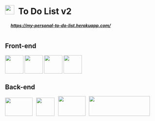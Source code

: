 # <img src="https://user-images.githubusercontent.com/75446003/130272448-5987c2f9-3949-44a4-bd97-3e8b46e4388f.png" width="30" height="30">&nbsp; To Do List v2
##### <img src="https://image.flaticon.com/icons/png/512/1017/1017466.png" width="15" height="15"> https://my-personal-to-do-list.herokuapp.com/<br><br>

## Front-end
*<img src="https://cdn4.iconfinder.com/data/icons/flat-brand-logo-2/512/css3-512.png" width="60" height="60">*
<img src="https://image.flaticon.com/icons/png/512/919/919827.png" width="60" height="60">
<img src="https://img.icons8.com/color/452/javascript--v1.png" width="60" height="60">
<img src="https://cdn.iconscout.com/icon/free/png-512/jquery-10-1175155.png" width="60" height="60">

## Back-end
*<img src="https://d3t0dn7puh4fxw.cloudfront.net/wp-content/uploads/2015/09/Express-2.jpg" width="90" height="60">*
&nbsp; <img src="https://user-images.githubusercontent.com/75446003/130277083-30889c13-209e-4dbf-a1fb-6e1f0fdf3048.png" width="60" height="60">
&nbsp; <img src="https://user-images.githubusercontent.com/75446003/130278327-4148fae0-2838-4b0c-8523-fa4144b50f70.png" width="90" height="65">
&nbsp; <img src="https://user-images.githubusercontent.com/75446003/130278665-8eb245ef-8b93-4ee4-bf17-d22487fa9f59.png" width="200" height="65">




